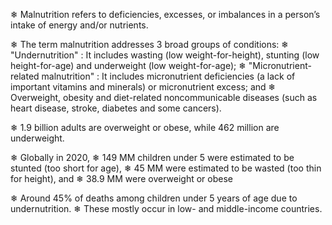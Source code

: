 ❄ Malnutrition refers to deficiencies, excesses, or imbalances in a person’s intake of energy and/or nutrients. 
    
❄ The term malnutrition addresses 3 broad groups of conditions:
    ❄ "Undernutrition" : It includes wasting (low weight-for-height), stunting (low height-for-age) and underweight (low weight-for-age);
    ❄ "Micronutrient-related malnutrition" : It includes micronutrient deficiencies (a lack of important vitamins and minerals) or micronutrient excess; and
    ❄ Overweight, obesity and diet-related noncommunicable diseases (such as heart disease, stroke, diabetes and some cancers).
    
❄ 1.9 billion adults are overweight or obese, while 462 million are underweight.
    
❄ Globally in 2020, 
    ❄ 149 MM children under 5 were estimated to be stunted (too short for age),
    ❄ 45 MM were estimated to be wasted (too thin for height), and 
    ❄ 38.9 MM were overweight or obese

❄ Around 45% of deaths among children under 5 years of age due to undernutrition. 
    ❄ These mostly occur in low- and middle-income countries.
